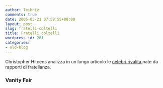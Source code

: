 ```yaml
---
author: leibniz
comments: true
date: 2005-05-21 07:59:55+00:00
layout: post
slug: fratelli-coltelli
title: Fratelli coltelli
wordpress_id: 281
categories:
- old-blog
---
```


Christopher Hitcens analizza in un lungo articolo le [celebri rivalita ](http://www.vanityfair.com/commentary/content/articles/050516roco01)nate da rapporti di fratellanza.  



### Vanity Fair
